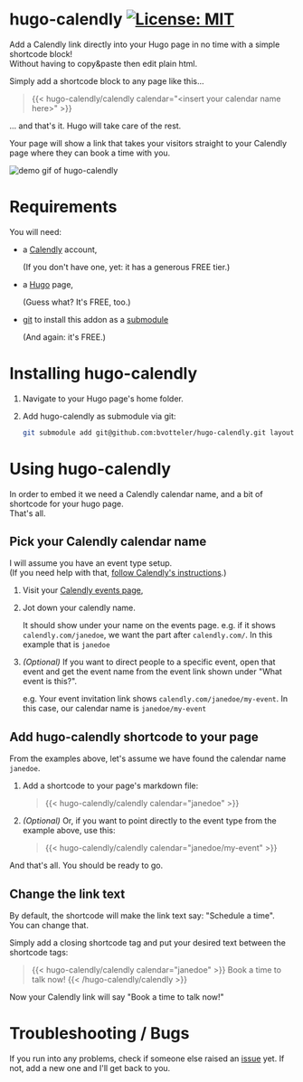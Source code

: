 # hugo-calendly [![License: MIT](https://img.shields.io/badge/License-MIT-yellow.svg)](https://opensource.org/licenses/MIT)
Add a Calendly link directly into your Hugo page in no time with a simple shortcode block!  
Without having to copy&paste then edit plain html.

Simply add a shortcode block to any page like this...
<blockquote>&#123;{< hugo-calendly/calendly calendar="&lt;insert your calendar name here&gt;" >}&#125;</blockquote>
... and that's it. Hugo will take care of the rest.

Your page will show a link that takes your visitors straight to your Calendly page where they can book a time with you.

![demo gif of hugo-calendly](http://i.imgur.com/KxnCQ7i.gif)

# Requirements
You will need:
- a [Calendly](https://calendly.com) account,

  (If you don't have one, yet: it has a generous FREE tier.)
- a [Hugo](https://gohugo.io/) page,

  (Guess what? It's FREE, too.)
- [git](https://git-scm.com/) to install this addon as a [submodule](https://git-scm.com/book/en/v2/Git-Tools-Submodules)

  (And again: it's FREE.)

# Installing hugo-calendly
1. Navigate to your Hugo page's home folder.
2. Add hugo-calendly as submodule via git:

   ```bash
   git submodule add git@github.com:bvotteler/hugo-calendly.git layouts/shortcodes/hugo-calendly
   ```

# Using hugo-calendly
In order to embed it we need a Calendly calendar name, and a bit of shortcode for your hugo page.  
That's all.

## Pick your Calendly calendar name
I will assume you have an event type setup.  
(If you need help with that, [follow Calendly's instructions](https://help.calendly.com/hc/en-us/articles/115002939274-Account-setup#2).)
1. Visit your [Calendly events page](https://calendly.com/event_types/user/me),
2. Jot down your calendly name.

   It should show under your name on the events page. e.g. if it shows `calendly.com/janedoe`, we want the part after `calendly.com/`. In this example that is `janedoe`

3. *(Optional)* If you want to direct people to a specific event, open that event and get the event name from the event link shown under "What event is this?".

   e.g. Your event invitation link shows `calendly.com/janedoe/my-event`. In this case, our calendar name is `janedoe/my-event`

## Add hugo-calendly shortcode to your page
From the examples above, let's assume we have found the calendar name `janedoe`.

1. Add a shortcode to your page's markdown file:

   <blockquote>
   &#123;{< hugo-calendly/calendly calendar="janedoe" >}&#125;
   </blockquote>
2. *(Optional)* Or, if you want to point directly to the event type from the example above, use this:

   <blockquote>
   &#123;{< hugo-calendly/calendly calendar="janedoe/my-event" >}&#125;
   </blockquote>

And that's all. You should be ready to go.

## Change the link text
By default, the shortcode will make the link text say: "Schedule a time".  
You can change that.

Simply add a closing shortcode tag and put your desired text between the shortcode tags:
<blockquote>
&#123;{< hugo-calendly/calendly calendar="janedoe" >}&#125;
  Book a time to talk now!
&#123;{< /hugo-calendly/calendly >}&#125;
</blockquote>

Now your Calendly link will say "Book a time to talk now!"

# Troubleshooting / Bugs
If you run into any problems, check if someone else raised an [issue](https://github.com/bvotteler/hugo-calendly/issues) yet. If not, add a new one and I'll get back to you.